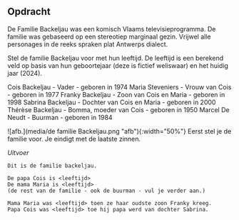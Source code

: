 ## Opdracht

De Familie Backeljau was een komisch Vlaams televisieprogramma. De familie was gebaseerd op een stereotiep marginaal gezin. Vrijwel alle personages in de reeks spraken plat Antwerps dialect.

Stel de  familie Backeljau voor met hun leeftijd. De leeftijd is een berekend veld op basis van hun geboortejaar (deze is fictief weliswaar) en het huidig jaar (2024).


Cois Backeljau - Vader - geboren in 1974
Maria Steveniers - Vrouw van Cois - geboren in 1977
Franky Backeljau - Zoon van Cois en Maria - geboren in 1998
Sabrina Backeljau - Dochter van Cois en Maria - geboren in 2000
Thérèse Backeljau - Bomma, moeder van Cois - geboren in 1950
Marcel De Neudt - Buurman - geboren in 1984

![afb.](media/de familie Backeljau.png "afb"){:width="50%"}
Eerst stel je de familie voor. Je eindigt met de laatste zinnen.

*Uitvoer*
```
Dit is de familie backeljau.

De papa Cois is <leeftijd>
De mama Maria is <leeftijd>
(de rest van de familie - ook de buurman - vul je verder aan.)

Mama Maria was <leeftijd> toen ze haar oudste zoon Franky kreeg.
Papa Cois was <leeftijd> toe hij papa werd van dochter Sabrina.
```



